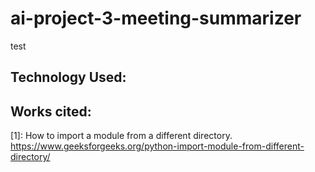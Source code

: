 # ai-project-3-meeting-summarizer

test


## Technology Used:


## Works cited:
[1]: How to import a module from a different directory. https://www.geeksforgeeks.org/python-import-module-from-different-directory/